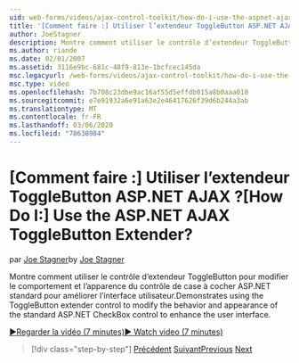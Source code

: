```yaml
---
uid: web-forms/videos/ajax-control-toolkit/how-do-i-use-the-aspnet-ajax-togglebutton-extender
title: '[Comment faire :] Utiliser l’extendeur ToggleButton ASP.NET AJAX ? | Microsoft Docs'
author: JoeStagner
description: Montre comment utiliser le contrôle d’extendeur ToggleButton pour modifier le comportement et l’apparence du contrôle de case à cocher ASP.NET standard pour améliorer l’interopérabilité de l’utilisateur...
ms.author: riande
ms.date: 02/01/2007
ms.assetid: 3116e9bc-681c-48f9-813e-1bcfcec145da
msc.legacyurl: /web-forms/videos/ajax-control-toolkit/how-do-i-use-the-aspnet-ajax-togglebutton-extender
msc.type: video
ms.openlocfilehash: 7b708c23dbe9ac16af55d5effdb015a8b0aaa010
ms.sourcegitcommit: e7e91932a6e91a63e2e46417626f39d6b244a3ab
ms.translationtype: MT
ms.contentlocale: fr-FR
ms.lasthandoff: 03/06/2020
ms.locfileid: "78638984"
---
```

# <a name="how-do-i-use-the-aspnet-ajax-togglebutton-extender"></a><span data-ttu-id="aa4a5-104">[Comment faire :] Utiliser l’extendeur ToggleButton ASP.NET AJAX ?</span><span class="sxs-lookup"><span data-stu-id="aa4a5-104">[How Do I:] Use the ASP.NET AJAX ToggleButton Extender?</span></span>

<span data-ttu-id="aa4a5-105">par [Joe Stagner](https://github.com/JoeStagner)</span><span class="sxs-lookup"><span data-stu-id="aa4a5-105">by [Joe Stagner](https://github.com/JoeStagner)</span></span>

<span data-ttu-id="aa4a5-106">Montre comment utiliser le contrôle d’extendeur ToggleButton pour modifier le comportement et l’apparence du contrôle de case à cocher ASP.NET standard pour améliorer l’interface utilisateur.</span><span class="sxs-lookup"><span data-stu-id="aa4a5-106">Demonstrates using the ToggleButton extender control to modify the behavior and appearance of the standard ASP.NET CheckBox control to enhance the user interface.</span></span>

[<span data-ttu-id="aa4a5-107">&#9654;Regarder la vidéo (7 minutes)</span><span class="sxs-lookup"><span data-stu-id="aa4a5-107">&#9654; Watch video (7 minutes)</span></span>](https://channel9.msdn.com/Blogs/ASP-NET-Site-Videos/how-do-i-use-the-aspnet-ajax-togglebutton-extender)

> [!div class="step-by-step"]
> <span data-ttu-id="aa4a5-108">[Précédent](how-do-i-use-the-aspnet-ajax-hovermenu-extender.md)
> [Suivant](how-do-i-use-the-aspnet-ajax-dropshadow-extender.md)</span><span class="sxs-lookup"><span data-stu-id="aa4a5-108">[Previous](how-do-i-use-the-aspnet-ajax-hovermenu-extender.md)
[Next](how-do-i-use-the-aspnet-ajax-dropshadow-extender.md)</span></span>
